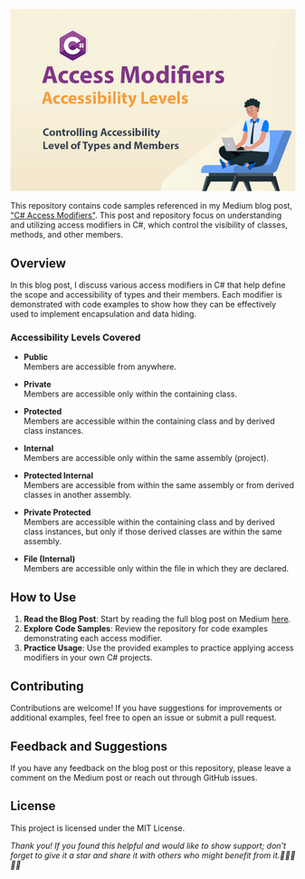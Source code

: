 ![C# Access Modifiers](/cover.jpg "C# Access Modifiers")

This repository contains code samples referenced in my Medium blog post, ["C# Access Modifiers"](https://medium.com/c-sharp-programming/c-access-modifiers-9a65a5cd9133). This post and repository focus on understanding and utilizing access modifiers in C#, which control the visibility of classes, methods, and other members.

## Overview
In this blog post, I discuss various access modifiers in C# that help define the scope and accessibility of types and their members. Each modifier is demonstrated with code examples to show how they can be effectively used to implement encapsulation and data hiding.

### Accessibility Levels Covered

- **Public**  
  Members are accessible from anywhere.

- **Private**  
  Members are accessible only within the containing class.

- **Protected**  
  Members are accessible within the containing class and by derived class instances.

- **Internal**  
  Members are accessible only within the same assembly (project).

- **Protected Internal**  
  Members are accessible from within the same assembly or from derived classes in another assembly.

- **Private Protected**  
  Members are accessible within the containing class and by derived class instances, but only if those derived classes are within the same assembly.

- **File (Internal)**  
  Members are accessible only within the file in which they are declared.
  
## How to Use
1. **Read the Blog Post**: Start by reading the full blog post on Medium [here](https://medium.com/c-sharp-programming/c-access-modifiers-9a65a5cd9133).
2. **Explore Code Samples**: Review the repository for code examples demonstrating each access modifier.
3. **Practice Usage**: Use the provided examples to practice applying access modifiers in your own C# projects.

## Contributing
Contributions are welcome! If you have suggestions for improvements or additional examples, feel free to open an issue or submit a pull request.

## Feedback and Suggestions
If you have any feedback on the blog post or this repository, please leave a comment on the Medium post or reach out through GitHub issues.

## License
This project is licensed under the MIT License.

*Thank you!*
*If you found this helpful and would like to show support; don't forget to give it a star and share it with others who might benefit from it.👏👏👏👏👏*
